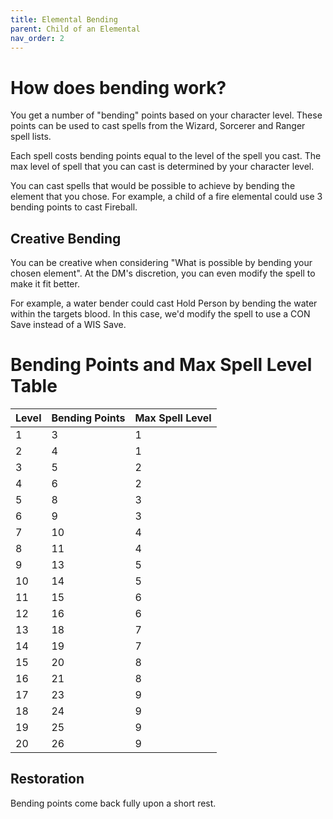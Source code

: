 ```yaml
---
title: Elemental Bending
parent: Child of an Elemental
nav_order: 2
---
```


# How does bending work?

You get a number of "bending" points based on your character level. These points can be used to cast spells from the Wizard, Sorcerer and Ranger spell lists.

Each spell costs bending points equal to the level of the spell you cast. The max level of spell that you can cast is determined by your character level. 

You can cast spells that would be possible to achieve by bending the element that you chose. For example, a child of a fire elemental could use 3 bending points to cast Fireball.

## Creative Bending
You can be creative when considering "What is possible by bending your chosen element". At the DM's discretion, you can even modify the spell to make it fit better. 

For example, a water bender could cast Hold Person by bending the water within the targets blood. In this case, we'd modify the spell to use a CON Save instead of a WIS Save.

# Bending Points and Max Spell Level Table

| Level | Bending Points | Max Spell Level |
|:------|:----------------|:----------------|
| 1     | 3               | 1               |
| 2     | 4               | 1               |
| 3     | 5               | 2               |
| 4     | 6               | 2               |
| 5     | 8               | 3               |
| 6     | 9               | 3               |
| 7     | 10              | 4               |
| 8     | 11              | 4               |
| 9     | 13              | 5               |
| 10    | 14              | 5               |
| 11    | 15              | 6               |
| 12    | 16              | 6               |
| 13    | 18              | 7               |
| 14    | 19              | 7               |
| 15    | 20              | 8               |
| 16    | 21              | 8               |
| 17    | 23              | 9               |
| 18    | 24              | 9               |
| 19    | 25              | 9               |
| 20    | 26              | 9               |

## Restoration
Bending points come back fully upon a short rest.

